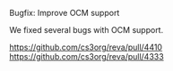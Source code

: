 Bugfix: Improve OCM support

We fixed several bugs with OCM support.

https://github.com/cs3org/reva/pull/4410
https://github.com/cs3org/reva/pull/4333
